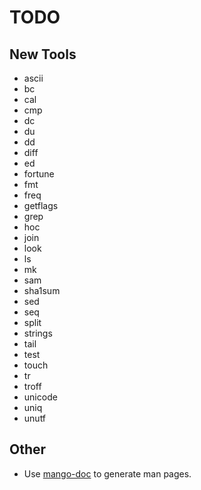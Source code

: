 TODO
====

New Tools
---------

- ascii
- bc
- cal
- cmp
- dc
- du
- dd
- diff
- ed
- fortune
- fmt
- freq
- getflags
- grep
- hoc
- join
- look
- ls
- mk
- sam
- sha1sum
- sed
- seq
- split
- strings
- tail
- test
- touch
- tr
- troff
- unicode
- uniq
- unutf


Other
-----

- Use [mango-doc](http://code.google.com/p/mango-doc) to generate man pages.
